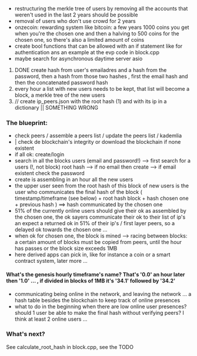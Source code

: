 - restructuring the merkle tree of users by removing all the accounts that weren't used in the last 2 years should be possible
- removal of users who don't use crowd for 2 years
- onzecoin: rewarding system like bitcoin: a few years 1000 coins you get when you're the chosen one and then a halving to 500 coins for the chosen one, so there's also a limited amount of coins
- create bool functions that can be allowed with an if statement like for authentication ans an example at the evp code in block.cpp
- maybe search for asynchronous daytime server asio

1) DONE create hash from user's emailadres and a hash from the password, then a hash from those two hashes , first the email hash and then the concatenated password hash
2) every hour a list with new users needs to be kept, that list will become a block, a merkle tree of the new users
3) // create ip_peers.json with the root hash (1) and with its ip in a dictionary || SOMETHING WRONG

### The blueprint:
- check peers / assemble a peers list / update the peers list / kademlia
- | check de blockchain's integrity or download the blockchain if none existent
- if all ok: create/login
- search in all the blocks users (email and password!)
--> first search for a users (!, not block) root hash
--> if no email then create
--> if email existent check the password
- create is assembling in an hour all the new users
- the upper user seen from the root hash of this block of new users is the user who communicates the final hash of the block
( timestamp/timeframe (see below) + root hash block + hash chosen one + previous hash ) ==> hash communicated by the chosen one
- 51% of the currently online users should give their ok as assembled by the chosen one, the ok sayers communicate their ok to their list of ip's an expect a returned ok in 51% of their ip's / first layer peers, so a delayed ok towards the chosen one ...
- when ok for chosen one, the block is mined
--> racing between blocks: a certain amount of blocks must be copied from peers, until the hour has passes or the block size exceeds 1MB
- here derived apps can pick in, like for instance a coin or a smart contract system, later more ...

#### What's the genesis hourly timeframe's name? That's '0.0' an hour later then '1.0' ... , if divided in blocks of 1MB it's '34.1' followed by '34.2'

- communicating being online in the network, and leaving the network ... a hash table besides the blockchain to keep track of online presences
- what to do in the beginning when there are low online user presences? should 1 user be able to make the final hash without verifying peers? I think at least 2 online users ...

### What's next?
See calculate_root_hash in block.cpp, see the TODO